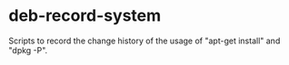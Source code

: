 # deb-record-system
Scripts to record the change history of the usage of "apt-get install" and "dpkg -P".
